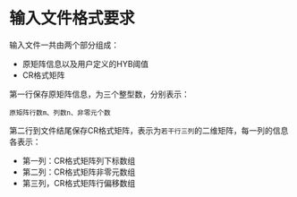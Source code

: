 # 输入文件格式要求

输入文件一共由两个部分组成：

* 原矩阵信息以及用户定义的HYB阈值
* CR格式矩阵

第一行保存原矩阵信息，为三个整型数，分别表示：

    原矩阵行数m、列数n、非零元个数

第二行到文件结尾保存CR格式矩阵，表示为``若干行三列``的二维矩阵，每一列的信息各表示：
  * 第一列：CR格式矩阵列下标数组
  * 第二列：CR格式矩阵非零元数组
  * 第三列，CR格式矩阵行偏移数组

